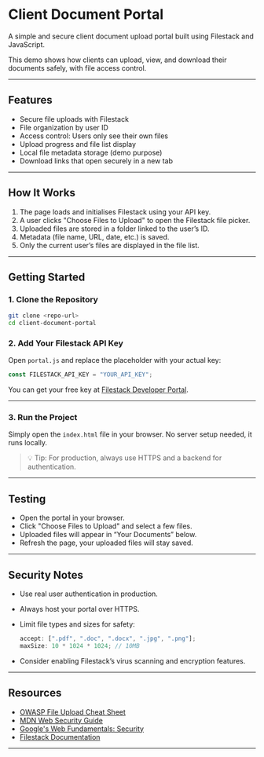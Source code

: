 # Client Document Portal

A simple and secure client document upload portal built using Filestack and JavaScript.

This demo shows how clients can upload, view, and download their documents safely, with file access control.

---

## Features

- Secure file uploads with Filestack
- File organization by user ID
- Access control: Users only see their own files
- Upload progress and file list display
- Local file metadata storage (demo purpose)
- Download links that open securely in a new tab

---

## How It Works

1. The page loads and initialises Filestack using your API key.
2. A user clicks "Choose Files to Upload" to open the Filestack file picker.
3. Uploaded files are stored in a folder linked to the user’s ID.
4. Metadata (file name, URL, date, etc.) is saved.
5. Only the current user’s files are displayed in the file list.

---

## Getting Started

### 1. Clone the Repository

```bash
git clone <repo-url>
cd client-document-portal
```

### 2. Add Your Filestack API Key

Open `portal.js` and replace the placeholder with your actual key:

```js
const FILESTACK_API_KEY = "YOUR_API_KEY";
```

You can get your free key at [Filestack Developer Portal](https://www.filestack.com/).

---

### 3. Run the Project

Simply open the `index.html` file in your browser.
No server setup needed, it runs locally.

> 💡 Tip: For production, always use HTTPS and a backend for authentication.

---

## Testing

- Open the portal in your browser.
- Click "Choose Files to Upload" and select a few files.
- Uploaded files will appear in “Your Documents” below.
- Refresh the page, your uploaded files will stay saved.

---

## Security Notes

- Use real user authentication in production.
- Always host your portal over HTTPS.
- Limit file types and sizes for safety:

  ```js
  accept: [".pdf", ".doc", ".docx", ".jpg", ".png"];
  maxSize: 10 * 1024 * 1024; // 10MB
  ```

- Consider enabling Filestack’s virus scanning and encryption features.

---

## Resources

- [OWASP File Upload Cheat Sheet](https://cheatsheetseries.owasp.org/cheatsheets/File_Upload_Cheat_Sheet.html)
- [MDN Web Security Guide](https://developer.mozilla.org/en-US/docs/Web/Security)
- [Google's Web Fundamentals: Security](https://web.dev/secure/)
- [Filestack Documentation](https://www.filestack.com/docs/)

---
